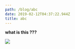 ```yaml
---
path: /blog/abc
date: 2019-02-12T04:37:22.944Z
title: abc
---
```

**what is this ???**

![](/assets/high-on-love-s-chocolate-body-paint.jpg)
